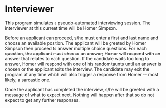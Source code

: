 # Interviewer

This program simulates a pseudo-automated interviewing session. The interviewer at this current time will be Homer Simpson.

Before an applicant can proceed, s/he must enter a first and last name and choose an available position.
The applicant will be greeted by Homer Simpson then proceed to answer multiple choice questions.
For each question, the applicant must choose an answer; Homer will respond with an answer that relates to each question. 
If the candidate waits too long to answer, Homer will respond with one of his random taunts until an answer is chosen or the applicant exits the interview.
The candidate may exit the program at any time which will also trigger a response from Homer -- most likely, a sarcastic one.

Once the applicant has completed the interview, s/he will be greeted with a message of what to expect next. Nothing will happen after that so do not expect to get any further responses.

